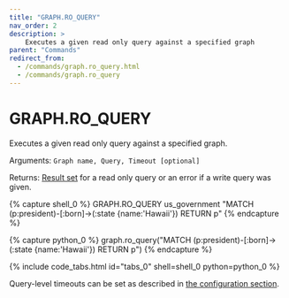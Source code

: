 ```yaml
---
title: "GRAPH.RO_QUERY"
nav_order: 2
description: >
    Executes a given read only query against a specified graph
parent: "Commands"
redirect_from:
  - /commands/graph.ro_query.html
  - /commands/graph.ro_query
---
```


# GRAPH.RO_QUERY

Executes a given read only query against a specified graph.

Arguments: `Graph name, Query, Timeout [optional]`

Returns: [Result set](/design/result-structure) for a read only query or an error if a write query was given.

{% capture shell_0 %}
GRAPH.RO_QUERY us_government "MATCH (p:president)-[:born]->(:state {name:'Hawaii'}) RETURN p"
{% endcapture %}

{% capture python_0 %}
graph.ro_query("MATCH (p:president)-[:born]->(:state {name:'Hawaii'}) RETURN p")
{% endcapture %}

{% include code_tabs.html id="tabs_0" shell=shell_0 python=python_0 %}

Query-level timeouts can be set as described in [the configuration section](/configuration#timeout).
